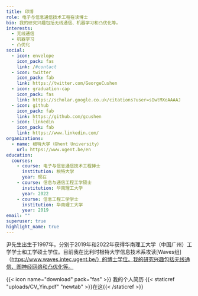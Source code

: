 ```yaml
---
title: 印博
role: 电子与信息通信技术工程在读博士
bio: 我的研究兴趣包括无线通信、机器学习和凸优化等。
interests:
  - 无线通信
  - 机器学习
  - 凸优化
social:
  - icon: envelope
    icon_pack: fas
    link: /#contact
  - icon: twitter
    icon_pack: fab
    link: https://twitter.com/GeorgeCushen
  - icon: graduation-cap
    icon_pack: fas
    link: https://scholar.google.co.uk/citations?user=sIwtMXoAAAAJ
  - icon: github
    icon_pack: fab
    link: https://github.com/gcushen
  - icon: linkedin
    icon_pack: fab
    link: https://www.linkedin.com/
organizations:
  - name: 根特大学（Ghent University）
    url: https://www.ugent.be/en
education:
  courses:
    - course: 电子与信息通信技术工程博士
      institution: 根特大学
      year: 现在
    - course: 信息与通信工程工学硕士
      institution: 华南理工大学
      year: 2022
    - course: 信息工程工学学士
      institution: 华南理工大学
      year: 2019
email: ""
superuser: true
highlight_name: true
---
```



尹先生出生于1997年。分别于2019年和2022年获得华南理工大学（中国广州）工学学士和工学硕士学位。目前我在比利时根特大学信息技术系攻读[Waves组]（https://www.waves.intec.ugent.be/）的博士学位。我的研究兴趣包括无线通信、图神经网络和凸优化等。

{{< icon name="download" pack="fas" >}} 我的个人简历 {{< staticref "uploads/CV_Yin.pdf" "newtab" >}}在这{{< /staticref >}}
